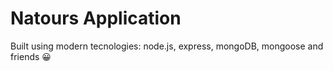 # Natours Application

Built using modern tecnologies: node.js, express, mongoDB, mongoose and friends 😀
